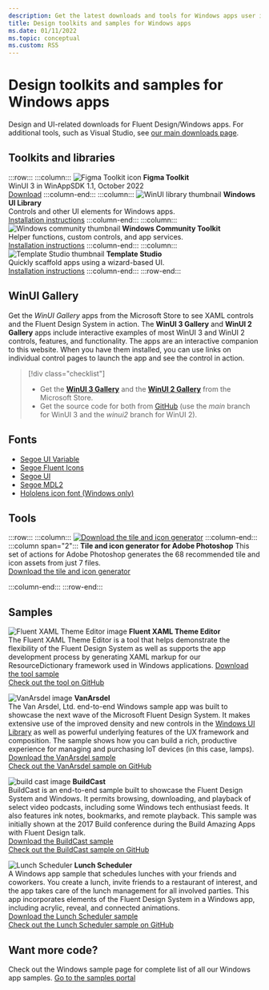 ```yaml
---
description: Get the latest downloads and tools for Windows apps user interface layout and controls designs.
title: Design toolkits and samples for Windows apps
ms.date: 01/11/2022
ms.topic: conceptual
ms.custom: RS5
---
```


# Design toolkits and samples for Windows apps

Design and UI-related downloads for Fluent Design/Windows apps. For additional tools, such as Visual Studio, see <a href="https://developer.microsoft.com/windows/downloads">our main downloads page</a>.

## Toolkits and libraries

:::row:::
    :::column:::
        ![Figma Toolkit icon](images/figma.png)
        **Figma Toolkit**<br/>
        WinUI 3 in WinAppSDK 1.1, October 2022<br/>
        [Download](https://aka.ms/WinUI/3.0-figma-toolkit)
    :::column-end:::
    :::column:::
        ![WinUI library thumbnail](images/winui-library.png)
        **Windows UI Library**<br/>
        Controls and other UI elements for Windows apps.<br/>
        [Installation instructions](/uwp/toolkits/winui/getting-started)
    :::column-end:::
    :::column:::
        ![Windows community thumbnail](images/windows-community-toolkit.png)
        **Windows Community Toolkit**<br/>
        Helper functions, custom controls, and app services.<br/>
        [Installation instructions](/windows/uwpcommunitytoolkit/getting-started)
    :::column-end:::
    :::column:::
        ![Template Studio thumbnail](images/template-studio.png)
        **Template Studio**<br/>
        Quickly scaffold apps using a wizard-based UI.<br/>
        [Installation instructions](https://github.com/microsoft/TemplateStudio#template-studio)
    :::column-end:::
:::row-end:::

## WinUI Gallery

Get the _WinUI Gallery_ apps from the Microsoft Store to see XAML controls and the Fluent Design System in action. The **WinUI 3 Gallery** and **WinUI 2 Gallery** apps include interactive examples of most WinUI 3 and WinUI 2 controls, features, and functionality. The apps are an interactive companion to this website. When you have them installed, you can use links on individual control pages to launch the app and see the control in action.

> [!div class="checklist"]
>
> - Get the [**WinUI 3 Gallery**](https://www.microsoft.com/store/productId/9P3JFPWWDZRC) and the [**WinUI 2 Gallery**](https://www.microsoft.com/store/productId/9MSVH128X2ZT) from the Microsoft Store.
> - Get the source code for both from [GitHub](https://github.com/Microsoft/WinUI-Gallery) (use the *main* branch for WinUI 3 and the *winui2* branch for WinUI 2).

## Fonts

- [Segoe UI Variable](https://aka.ms/SegoeUIVariable)
- [Segoe Fluent Icons](https://aka.ms/SegoeFluentIcons)
- [Segoe UI](https://aka.ms/segoeuifont)
- [Segoe MDL2](https://aka.ms/segoemdl2)
- [Hololens icon font (Windows only)](https://aka.ms/hololensiconfont)

## Tools

:::row:::
    :::column:::
<a href="https://download.microsoft.com/download/B/5/F/B5F22952-44DF-46EC-820B-11951AE01AEC/UWP tile and icon asset generator.zip"><img src="images/tile-icon-generator.png" alt="Download the tile and icon generator"/></a>
    :::column-end:::
    :::column span="2":::
      **Tile and icon generator for Adobe Photoshop**
      This set of actions for Adobe Photoshop generates the 68 recommended tile and icon assets from just 7 files. <br/><a href="https://download.microsoft.com/download/B/5/F/B5F22952-44DF-46EC-820B-11951AE01AEC/UWP tile and icon asset generator.zip">Download the tile and icon generator</a></p>
    :::column-end:::
:::row-end:::

    
## Samples

![Fluent XAML Theme Editor image](images/xaml-theme-editor-screenshot.png)
**Fluent XAML Theme Editor**<br>
The Fluent XAML Theme Editor is a tool that helps demonstrate the flexibility of the Fluent Design System as well as supports the app development process by generating XAML markup for our ResourceDictionary framework used in Windows applications.
<a href="https://github.com/Microsoft/fluent-xaml-theme-editor/archive/master.zip">Download the tool sample</a> <br><a href="https://github.com/Microsoft/fluent-xaml-theme-editor">Check out the tool on GitHub</a>

![VanArsdel image](images/van-arsdel-screenshot.png)
**VanArsdel**<br>
The Van Arsdel, Ltd. end-to-end Windows sample app was built to showcase the next wave of the Microsoft Fluent Design System. It makes extensive use of the improved density and new controls in the <a href="/windows/apps/winui/">Windows UI Library</a> as well as powerful underlying features of the UX framework and composition. The sample shows how you can build a rich, productive experience for managing and purchasing IoT devices (in this case, lamps).<br>
<a href="https://github.com/Microsoft/VanArsdel/archive/master.zip">Download the VanArsdel sample</a> <br><a href="https://github.com/microsoft/vanarsdel">Check out the VanArsdel sample on GitHub</a>

![build cast image](images/buildcast.png)
**BuildCast**<br>
BuildCast is an end-to-end sample built to showcase the Fluent Design System and Windows. It permits browsing, downloading, and playback of select video podcasts, including some Windows tech enthusiast feeds. It also features ink notes, bookmarks, and remote playback. This sample was initially shown at the 2017 Build conference during the Build Amazing Apps with Fluent Design talk. <br>
<a href="https://github.com/Microsoft/BuildCast/archive/master.zip">Download the BuildCast sample</a> <br><a href="https://github.com/Microsoft/BuildCast">Check out the BuildCast sample on GitHub</a>

![Lunch Scheduler](images/lunchscheduler.png)
**Lunch Scheduler**<br>
A Windows app sample that schedules lunches with your friends and coworkers. You create a lunch, invite friends to a restaurant of interest, and the app takes care of the lunch management for all involved parties. This app incorporates elements of the Fluent Design System in a Windows app, including acrylic, reveal, and connected animations. <br/><a href="https://github.com/Microsoft/Windows-appsample-lunch-scheduler/archive/master.zip">Download the Lunch Scheduler sample</a><br/><a href="https://github.com/Microsoft/Windows-appsample-lunch-scheduler">Check out the Lunch Scheduler sample on GitHub</a></p>  

## Want more code?

Check out the Windows sample page for complete list of all our Windows app samples. <a href="https://developer.microsoft.com/windows/samples">Go to the samples portal</a>

